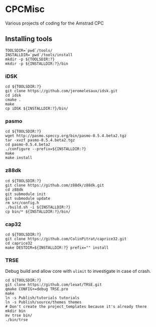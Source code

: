 # CPCMisc

Various projects of coding for the Amstrad CPC

## Installing tools

```
TOOLSDIR=`pwd`/tools/
INSTALLDIR=`pwd`/tools/install
mkdir -p ${TOOLSDIR:?}
mkdir -p ${INSTALLDIR:?}/bin
```

### iDSK

```
cd ${TOOLSDIR:?}
git clone https://github.com/jeromelesaux/idsk.git
cd idsk
cmake .
make
cp iDSK ${INSTALLDIR:?}/bin/
```

### pasmo

```
cd ${TOOLSDIR:?}
wget http://pasmo.speccy.org/bin/pasmo-0.5.4.beta2.tgz
tar -xvzf pasmo-0.5.4.beta2.tgz
cd pasmo-0.5.4.beta2
./configure --prefix=${INSTALLDIR:?}
make
make install
```

### z88dk

```
cd ${TOOLSDIR:?}
git clone https://github.com/z88dk/z88dk.git
cd z88dk
git submodule init
git submodule update
rm src/config.h
./build.sh -i ${INSTALLDIR:?}
cp bin/* ${INSTALLDIR:?}/bin/
```

### cap32

```
cd ${TOOLSDIR:?}
git clone https://github.com/ColinPitrat/caprice32.git
cd caprice32
make DESTDIR=${INSTALLDIR:?} prefix="" install
```

### TRSE

Debug build and allow core with `ulimit` to investigate in case of crash.

```
cd ${TOOLSDIR:?}
git clone https://github.com/leuat/TRSE.git
qmake CONFIG+=debug TRSE.pro
make
ln -s Publish/tutorials tutorials
ln -s Publish/source/themes themes
# Don't create the project_templates because it's already there
mkdir bin
mv trse bin/
./bin/trse
```

